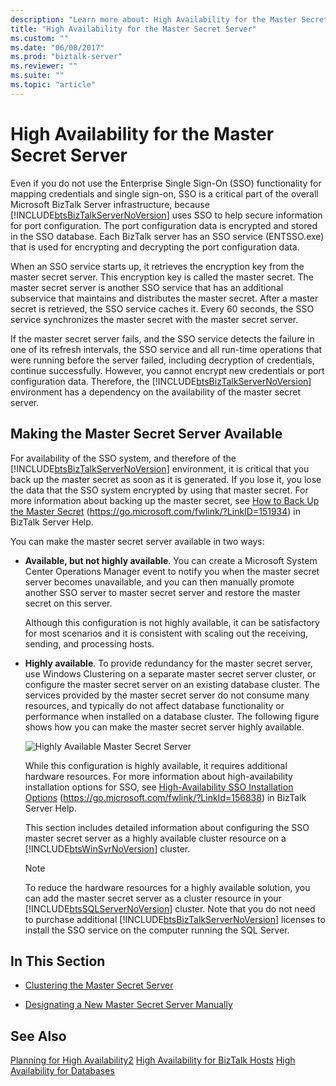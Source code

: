 ```yaml
---
description: "Learn more about: High Availability for the Master Secret Server"
title: "High Availability for the Master Secret Server"
ms.custom: ""
ms.date: "06/08/2017"
ms.prod: "biztalk-server"
ms.reviewer: ""
ms.suite: ""
ms.topic: "article"
---
```

# High Availability for the Master Secret Server
Even if you do not use the Enterprise Single Sign-On (SSO) functionality for mapping credentials and single sign-on, SSO is a critical part of the overall Microsoft BizTalk Server infrastructure, because [!INCLUDE[btsBizTalkServerNoVersion](../includes/btsbiztalkservernoversion-md.md)] uses SSO to help secure information for port configuration. The port configuration data is encrypted and stored in the SSO database. Each BizTalk server has an SSO service (ENTSSO.exe) that is used for encrypting and decrypting the port configuration data.

 When an SSO service starts up, it retrieves the encryption key from the master secret server. This encryption key is called the master secret. The master secret server is another SSO service that has an additional subservice that maintains and distributes the master secret. After a master secret is retrieved, the SSO service caches it. Every 60 seconds, the SSO service synchronizes the master secret with the master secret server.

 If the master secret server fails, and the SSO service detects the failure in one of its refresh intervals, the SSO service and all run-time operations that were running before the server failed, including decryption of credentials, continue successfully. However, you cannot encrypt new credentials or port configuration data. Therefore, the [!INCLUDE[btsBizTalkServerNoVersion](../includes/btsbiztalkservernoversion-md.md)] environment has a dependency on the availability of the master secret server.

## Making the Master Secret Server Available
 For availability of the SSO system, and therefore of the [!INCLUDE[btsBizTalkServerNoVersion](../includes/btsbiztalkservernoversion-md.md)] environment, it is critical that you back up the master secret as soon as it is generated. If you lose it, you lose the data that the SSO system encrypted by using that master secret. For more information about backing up the master secret, see [How to Back Up the Master Secret](../core/how-to-back-up-the-master-secret.md) (<https://go.microsoft.com/fwlink/?LinkID=151934>) in BizTalk Server Help.

 You can make the master secret server available in two ways:

- **Available, but not highly available**. You can create a Microsoft System Center Operations Manager event to notify you when the master secret server becomes unavailable, and you can then manually promote another SSO server to master secret server and restore the master secret on this server.

   Although this configuration is not highly available, it can be satisfactory for most scenarios and it is consistent with scaling out the receiving, sending, and processing hosts.

- **Highly available**. To provide redundancy for the master secret server, use Windows Clustering on a separate master secret server cluster, or configure the master secret server on an existing database cluster. The services provided by the master secret server do not consume many resources, and typically do not affect database functionality or performance when installed on a database cluster. The following figure shows how you can make the master secret server highly available.

   ![Highly Available Master Secret Server](../core/media/tdi-highava-msscluster.gif "TDI_HighAva_MSSCluster")

   While this configuration is highly available, it requires additional hardware resources. For more information about high-availability installation options for SSO, see [High-Availability SSO Installation Options](https://go.microsoft.com/fwlink/?LinkId=156838) (https://go.microsoft.com/fwlink/?LinkId=156838) in BizTalk Server Help.

   This section includes detailed information about configuring the SSO master secret server as a highly available cluster resource on a [!INCLUDE[btsWinSvrNoVersion](../includes/btswinsvrnoversion-md.md)] cluster.

  > [!NOTE]
  >  To reduce the hardware resources for a highly available solution, you can add the master secret server as a cluster resource in your [!INCLUDE[btsSQLServerNoVersion](../includes/btssqlservernoversion-md.md)] cluster. Note that you do not need to purchase additional [!INCLUDE[btsBizTalkServerNoVersion](../includes/btsbiztalkservernoversion-md.md)] licenses to install the SSO service on the computer running the SQL Server.

## In This Section

-   [Clustering the Master Secret Server](../technical-guides/clustering-the-master-secret-server.md)

-   [Designating a New Master Secret Server Manually](../technical-guides/designating-a-new-master-secret-server-manually.md)

## See Also
 [Planning for High Availability2](../technical-guides/planning-for-high-availability2.md)
 [High Availability for BizTalk Hosts](../technical-guides/high-availability-for-biztalk-hosts.md)
 [High Availability for Databases](../technical-guides/high-availability-for-databases.md)